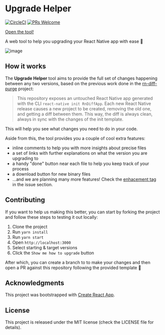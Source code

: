 # Upgrade Helper

[![CircleCI](https://circleci.com/gh/react-native-community/upgrade-helper.svg?style=shield)](https://circleci.com/gh/react-native-community/upgrade-helper)
[![PRs Welcome](https://img.shields.io/badge/PRs-welcome-brightgreen.svg?style=flat-square)](http://makeapullrequest.com)

[Open the tool!](https://react-native-community.github.io/upgrade-helper)

A web tool to help you upgrading your React Native app with ease 🚀

![image](https://user-images.githubusercontent.com/6207220/59149165-90821780-8a12-11e9-97ef-d77c821f3bde.png)

## How it works

The **Upgrade Helper** tool aims to provide the full set of changes happening between any two versions, based on the previous work done in the [rn-diff-purge](https://github.com/react-native-community/rn-diff-purge) project:

> This repository exposes an untouched React Native app generated with the CLI `react-native init RnDiffApp`. Each new React Native release causes a new project to be created, removing the old one, and getting a diff between them. This way, the diff is always clean, always in sync with the changes of the init template.

This will help you see what changes you need to do in your code.

Aside from this, the tool provides you a couple of cool extra features:

- inline comments to help you with more insights about precise files
- a set of links with further explanations on what the version you are upgrading to
- a handy "done" button near each file to help you keep track of your process
- a download button for new binary files
- ...and we are planning many more features! Check the [enhacement tag](https://github.com/react-native-community/upgrade-helper/issues?q=is%3Aissue+is%3Aopen+sort%3Aupdated-desc+label%3Aenhancement) in the issue section.

## Contributing

If you want to help us making this better, you can start by forking the project and follow these steps to testing it out locally:

1. Clone the project
1. Run `yarn install`
1. Run `yarn start`
1. Open `http://localhost:3000`
1. Select starting & target versions
1. Click the `Show me how to upgrade` button

After which, you can create a branch to to make your changes and then open a PR against this repository following the provided template 🤗

## Acknowledgments

This project was bootstrapped with [Create React App](https://github.com/facebook/create-react-app).

## License

This project is released under the MIT license (check the LICENSE file for details).
